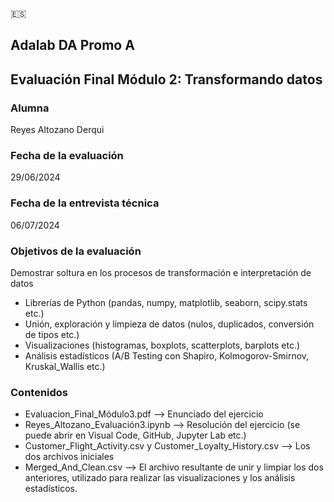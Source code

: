 🇪🇸 

## Adalab DA Promo A
## Evaluación Final Módulo 2: Transformando datos

### Alumna
Reyes Altozano Derqui 

### Fecha de la evaluación
29/06/2024

### Fecha de la entrevista técnica
06/07/2024

### Objetivos de la evaluación
Demostrar soltura en los procesos de transformación e interpretación de datos

- Librerías de Python (pandas, numpy, matplotlib, seaborn, scipy.stats etc.)
- Unión, exploración y limpieza de datos (nulos, duplicados, conversión de tipos etc.)
- Visualizaciones (histogramas, boxplots, scatterplots, barplots etc.)
- Análisis estadísticos (A/B Testing con Shapiro, Kolmogorov-Smirnov, Kruskal_Wallis etc.)

### Contenidos 
- Evaluacion_Final_Módulo3.pdf --> Enunciado del ejercicio 
- Reyes_Altozano_Evaluación3.ipynb --> Resolución del ejercicio (se puede abrir en Visual Code, GitHub, Jupyter Lab etc.)
- Customer_Flight_Activity.csv y Customer_Loyalty_History.csv --> Los dos archivos iniciales
- Merged_And_Clean.csv --> El archivo resultante de unir y limpiar los dos anteriores, utilizado para realizar las visualizaciones y los análisis estadísticos.

  